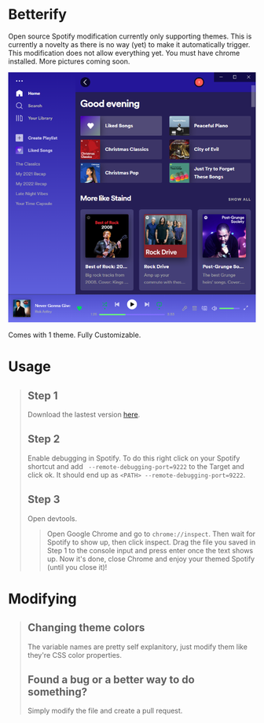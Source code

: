 # Betterify
Open source Spotify modification currently only supporting themes. This is currently a novelty as there is no way (yet) to make it automatically trigger. This modification does not allow everything yet. You must have chrome installed. More pictures coming soon.

<img src="Betterify.PNG">

Comes with 1 theme.
Fully Customizable.

# Usage
> ## Step 1
> Download the lastest version [here](https://github.com/WaterFrontStudios/Betterify/releases).
> ## Step 2
> Enable debugging in Spotify. To do this right click on your Spotify shortcut and add ` --remote-debugging-port=9222` to the Target and click ok. It should end up as `<PATH> --remote-debugging-port=9222`.
> ## Step 3
> Open devtools.
> > Open Google Chrome and go to `chrome://inspect`. Then wait for Spotify to show up, then click inspect. Drag the file you saved in Step 1 to the console input and press enter once the text shows up. Now it's done, close Chrome and enjoy your themed Spotify (until you close it)!

# Modifying
> ## Changing theme colors
> The variable names are pretty self explanitory, just modify them like they're CSS color properties.
> ## Found a bug or a better way to do something?
> Simply modify the file and create a pull request.
